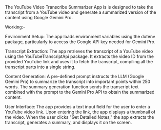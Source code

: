 The YouTube Video Transcribe Summarizer App is is designed to take the transcript from a YouTube video and generate a summarized version of the content using Google Gemini Pro.

Working:-

Environment Setup: The app loads environment variables using the dotenv package, particularly to access the Google API key needed for Gemini Pro.

Transcript Extraction: The app retrieves the transcript of a YouTube video using the YouTubeTranscriptApi package.
It extracts the video ID from the provided YouTube link and uses it to fetch the transcript, compiling all the transcript parts into a single string.

Content Generation: A pre-defined prompt instructs the LLM (Google Gemini Pro) to summarize the transcript into important points within 250 words.
The summary generation function sends the transcript text combined with the prompt to the Gemini Pro API to obtain the summarized content.

User Interface: The app provides a text input field for the user to enter a YouTube video link.
Upon entering the link, the app displays a thumbnail of the video.
When the user clicks "Get Detailed Notes," the app extracts the transcript, generates a summary, and displays it on the screen.

